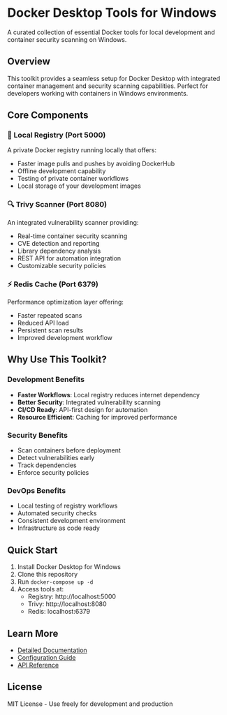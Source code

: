 # Docker Desktop Tools for Windows

A curated collection of essential Docker tools for local development and container security scanning on Windows.

## Overview

This toolkit provides a seamless setup for Docker Desktop with integrated container management and security scanning capabilities. Perfect for developers working with containers in Windows environments.

## Core Components

### 🏪 Local Registry (Port 5000)
A private Docker registry running locally that offers:
- Faster image pulls and pushes by avoiding DockerHub
- Offline development capability
- Testing of private container workflows
- Local storage of your development images

### 🔍 Trivy Scanner (Port 8080)
An integrated vulnerability scanner providing:
- Real-time container security scanning
- CVE detection and reporting
- Library dependency analysis
- REST API for automation integration
- Customizable security policies

### ⚡ Redis Cache (Port 6379)
Performance optimization layer offering:
- Faster repeated scans
- Reduced API load
- Persistent scan results
- Improved development workflow

## Why Use This Toolkit?

### Development Benefits
- **Faster Workflows**: Local registry reduces internet dependency
- **Better Security**: Integrated vulnerability scanning
- **CI/CD Ready**: API-first design for automation
- **Resource Efficient**: Caching for improved performance

### Security Benefits
- Scan containers before deployment
- Detect vulnerabilities early
- Track dependencies
- Enforce security policies

### DevOps Benefits
- Local testing of registry workflows
- Automated security checks
- Consistent development environment
- Infrastructure as code ready

## Quick Start

1. Install Docker Desktop for Windows
2. Clone this repository
3. Run `docker-compose up -d`
4. Access tools at:
   - Registry: http://localhost:5000
   - Trivy: http://localhost:8080
   - Redis: localhost:6379

## Learn More

- [Detailed Documentation](./docs/README.md)
- [Configuration Guide](./docs/configuration.md)
- [API Reference](./docs/api.md)

## License

MIT License - Use freely for development and production
